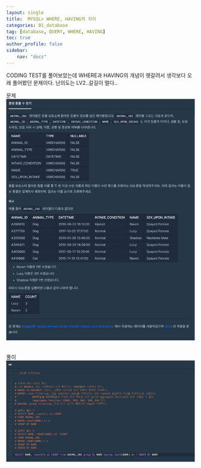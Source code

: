 ```yaml
---
layout: single
title:  MYSQL> WHERE, HAVING의 차이
categories: 01_database
tag: [database, QUERY, WHERE, HAVING]
toc: true
author_profile: false
sidebar:
    nav: "docs"
---
```


CODING TEST를 풀어보았는데 WHERE과 HAVING의 개념이 헷갈려서 생각보다 오래 풀어봤던 문제이다. 난의도는 LV2..갈길이 멀다..

문제
<img src = "/assets/img/bongs/220617/QUESTION.PNG">

<br>
풀이
<img src = "/assets/img/bongs/220617/ANSWER.PNG">


